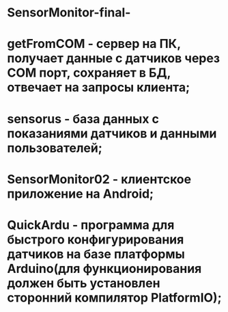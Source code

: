 # SensorMonitor-final-
# getFromCOM - сервер на ПК, получает данные с датчиков через COM порт, сохраняет в БД, отвечает на запросы клиента;
# sensorus - база данных с показаниями датчиков и данными пользователей;
# SensorMonitor02 - клиентское приложение на Android;
# QuickArdu - программа для быстрого конфигурирования датчиков на базе платформы Arduino(для функционирования должен быть установлен сторонний компилятор PlatformIO);
